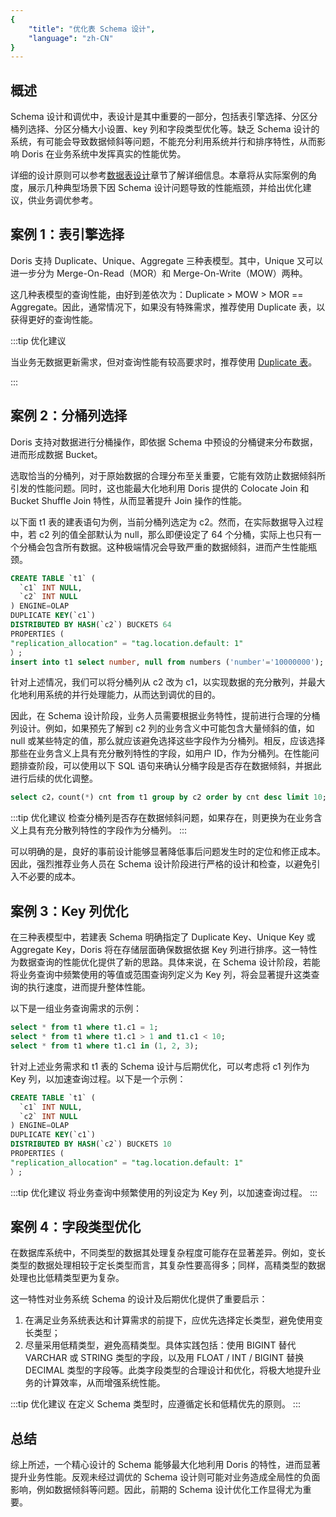 ```yaml
---
{
    "title": "优化表 Schema 设计",
    "language": "zh-CN"
}
---
```


## 概述

Schema 设计和调优中，表设计是其中重要的一部分，包括表引擎选择、分区分桶列选择、分区分桶大小设置、key 列和字段类型优化等。缺乏 Schema 设计的系统，有可能会导致数据倾斜等问题，不能充分利用系统并行和排序特性，从而影响 Doris 在业务系统中发挥真实的性能优势。

详细的设计原则可以参考[数据表设计](../../../table-design/overview.md)章节了解详细信息。本章将从实际案例的角度，展示几种典型场景下因 Schema 设计问题导致的性能瓶颈，并给出优化建议，供业务调优参考。

## 案例 1：表引擎选择

Doris 支持 Duplicate、Unique、Aggregate 三种表模型。其中，Unique 又可以进一步分为 Merge-On-Read（MOR）和 Merge-On-Write（MOW）两种。

这几种表模型的查询性能，由好到差依次为：Duplicate > MOW > MOR == Aggregate。因此，通常情况下，如果没有特殊需求，推荐使用 Duplicate 表，以获得更好的查询性能。

:::tip 优化建议

当业务无数据更新需求，但对查询性能有较高要求时，推荐使用 [Duplicate 表](../../../table-design/data-model/duplicate.md)。

:::

## 案例 2：分桶列选择

Doris 支持对数据进行分桶操作，即依据 Schema 中预设的分桶键来分布数据，进而形成数据 Bucket。

选取恰当的分桶列，对于原始数据的合理分布至关重要，它能有效防止数据倾斜所引发的性能问题。同时，这也能最大化地利用 Doris 提供的 Colocate Join 和 Bucket Shuffle Join 特性，从而显著提升 Join 操作的性能。

以下面 t1 表的建表语句为例，当前分桶列选定为 c2。然而，在实际数据导入过程中，若 c2 列的值全部默认为 null，那么即便设定了 64 个分桶，实际上也只有一个分桶会包含所有数据。这种极端情况会导致严重的数据倾斜，进而产生性能瓶颈。

```sql
CREATE TABLE `t1` (
  `c1` INT NULL,
  `c2` INT NULL
) ENGINE=OLAP
DUPLICATE KEY(`c1`)
DISTRIBUTED BY HASH(`c2`) BUCKETS 64
PROPERTIES (
"replication_allocation" = "tag.location.default: 1"
）;
insert into t1 select number, null from numbers ('number'='10000000');
```

针对上述情况，我们可以将分桶列从 c2 改为 c1，以实现数据的充分散列，并最大化地利用系统的并行处理能力，从而达到调优的目的。

因此，在 Schema 设计阶段，业务人员需要根据业务特性，提前进行合理的分桶列设计。例如，如果预先了解到 c2 列的业务含义中可能包含大量倾斜的值，如 null 或某些特定的值，那么就应该避免选择这些字段作为分桶列。相反，应该选择那些在业务含义上具有充分散列特性的字段，如用户 ID，作为分桶列。在性能问题排查阶段，可以使用以下 SQL 语句来确认分桶字段是否存在数据倾斜，并据此进行后续的优化调整。

```sql
select c2，count(*) cnt from t1 group by c2 order by cnt desc limit 10;
```

:::tip 优化建议
检查分桶列是否存在数据倾斜问题，如果存在，则更换为在业务含义上具有充分散列特性的字段作为分桶列。
:::

可以明确的是，良好的事前设计能够显著降低事后问题发生时的定位和修正成本。因此，强烈推荐业务人员在 Schema 设计阶段进行严格的设计和检查，以避免引入不必要的成本。

## 案例 3：Key 列优化

在三种表模型中，若建表 Schema 明确指定了 Duplicate Key、Unique Key 或 Aggregate Key，Doris 将在存储层面确保数据依据 Key 列进行排序。这一特性为数据查询的性能优化提供了新的思路。具体来说，在 Schema 设计阶段，若能将业务查询中频繁使用的等值或范围查询列定义为 Key 列，将会显著提升这类查询的执行速度，进而提升整体性能。

以下是一组业务查询需求的示例：

```sql
select * from t1 where t1.c1 = 1;
select * from t1 where t1.c1 > 1 and t1.c1 < 10;
select * from t1 where t1.c1 in (1, 2, 3);
```

针对上述业务需求和 t1 表的 Schema 设计与后期优化，可以考虑将 c1 列作为 Key 列，以加速查询过程。以下是一个示例：

```sql
CREATE TABLE `t1` (
  `c1` INT NULL,
  `c2` INT NULL
) ENGINE=OLAP
DUPLICATE KEY(`c1`)
DISTRIBUTED BY HASH(`c2`) BUCKETS 10
PROPERTIES (
"replication_allocation" = "tag.location.default: 1"
）;
```

:::tip 优化建议
将业务查询中频繁使用的列设定为 Key 列，以加速查询过程。
:::

## 案例 4：字段类型优化

在数据库系统中，不同类型的数据其处理复杂程度可能存在显著差异。例如，变长类型的数据处理相较于定长类型而言，其复杂性要高得多；同样，高精类型的数据处理也比低精类型更为复杂。

这一特性对业务系统 Schema 的设计及后期优化提供了重要启示：

1. 在满足业务系统表达和计算需求的前提下，应优先选择定长类型，避免使用变长类型；
2. 尽量采用低精类型，避免高精类型。具体实践包括：使用 BIGINT 替代 VARCHAR 或 STRING 类型的字段，以及用 FLOAT / INT / BIGINT 替换 DECIMAL 类型的字段等。此类字段类型的合理设计和优化，将极大地提升业务的计算效率，从而增强系统性能。

:::tip 优化建议
在定义 Schema 类型时，应遵循定长和低精优先的原则。
:::

## 总结

综上所述，一个精心设计的 Schema 能够最大化地利用 Doris 的特性，进而显著提升业务性能。反观未经过调优的 Schema 设计则可能对业务造成全局性的负面影响，例如数据倾斜等问题。因此，前期的 Schema 设计优化工作显得尤为重要。
